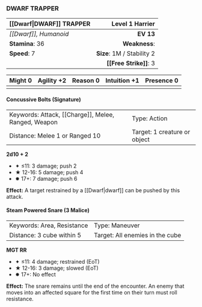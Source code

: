 ### DWARF TRAPPER

| [[Dwarf\|DWARF]] TRAPPER |        **Level 1 Harrier** |
| :----------------------- | -------------------------: |
| *[[Dwarf]], Humanoid*    |                  **EV 13** |
| **Stamina**: 36          |              **Weakness**: |
| **Speed**: 7             | **Size**: 1M / Stability 2 |
|                          |     **[[Free Strike]]**: 3 |

| **Might** 0 | **Agility** +2 | **Reason** 0 | **Intuition** +1 | **Presence** 0 |
| ----------- | -------------- | ------------ | ---------------- | -------------- |
|             |                |              |                  |                |

#### Concussive Bolts (Signature)

|                                                     |                              |
| :-------------------------------------------------- | :--------------------------- |
| Keywords: Attack, [[Charge]], Melee, Ranged, Weapon | Type: Action                 |
| Distance: Melee 1 or Ranged 10                      | Target: 1 creature or object |

**2d10 + 2**

- ✦ ≤11: 3 damage; push 2
- ★ 12-16: 5 damage; push 4
- ✸ 17+: 7 damage; push 6

**Effect:** A target restrained by a [[Dwarf|dwarf]] can be pushed by this attack.

#### Steam Powered Snare (3 Malice)

|                            |                                 |
| :------------------------- | :------------------------------ |
| Keywords: Area, Resistance | Type: Maneuver                  |
| Distance: 3 cube within 5  | Target: All enemies in the cube |

**MGT RR**

- ✦ ≤11: 4 damage; restrained (EoT)
- ★ 12-16: 3 damage; slowed (EoT)
- ✸ 17+: No effect

**Effect:** The snare remains until the end of the encounter. An enemy that moves into an affected square for the first time on their turn must roll resistance.
